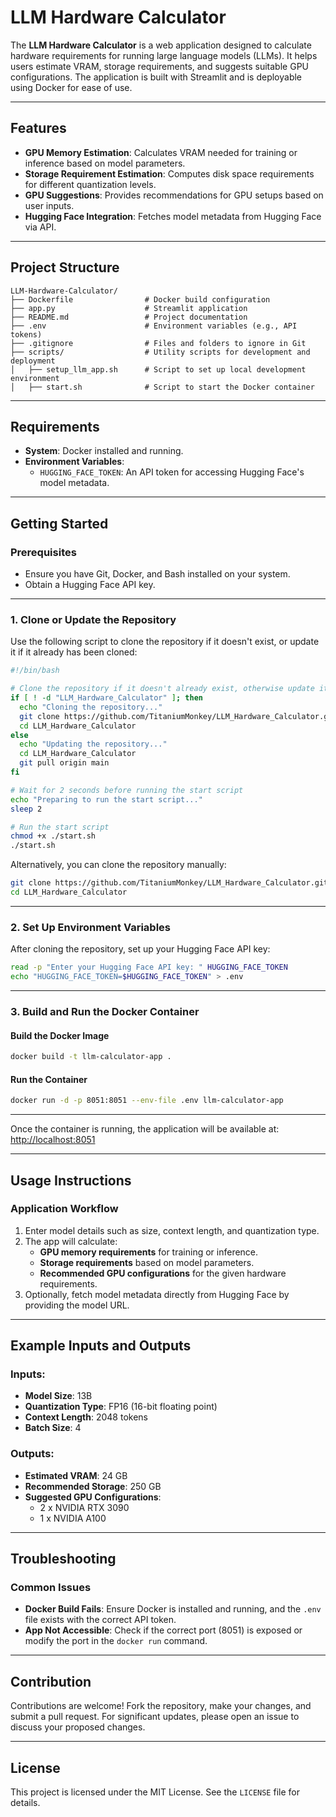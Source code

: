 # LLM Hardware Calculator

The **LLM Hardware Calculator** is a web application designed to calculate hardware requirements for running large language models (LLMs). It helps users estimate VRAM, storage requirements, and suggests suitable GPU configurations. The application is built with Streamlit and is deployable using Docker for ease of use.

---

## Features

- **GPU Memory Estimation**: Calculates VRAM needed for training or inference based on model parameters.
- **Storage Requirement Estimation**: Computes disk space requirements for different quantization levels.
- **GPU Suggestions**: Provides recommendations for GPU setups based on user inputs.
- **Hugging Face Integration**: Fetches model metadata from Hugging Face via API.

---

## Project Structure

```
LLM-Hardware-Calculator/
├── Dockerfile                # Docker build configuration
├── app.py                    # Streamlit application
├── README.md                 # Project documentation
├── .env                      # Environment variables (e.g., API tokens)
├── .gitignore                # Files and folders to ignore in Git
├── scripts/                  # Utility scripts for development and deployment
│   ├── setup_llm_app.sh      # Script to set up local development environment
│   ├── start.sh              # Script to start the Docker container
```

---

## Requirements

- **System**: Docker installed and running.
- **Environment Variables**:
  - `HUGGING_FACE_TOKEN`: An API token for accessing Hugging Face's model metadata.

---

## Getting Started

### Prerequisites
- Ensure you have Git, Docker, and Bash installed on your system.
- Obtain a Hugging Face API key.

---

### 1. Clone or Update the Repository

Use the following script to clone the repository if it doesn't exist, or update it if it already has been cloned:

```bash
#!/bin/bash

# Clone the repository if it doesn't already exist, otherwise update it
if [ ! -d "LLM_Hardware_Calculator" ]; then
  echo "Cloning the repository..."
  git clone https://github.com/TitaniumMonkey/LLM_Hardware_Calculator.git
  cd LLM_Hardware_Calculator
else
  echo "Updating the repository..."
  cd LLM_Hardware_Calculator
  git pull origin main
fi

# Wait for 2 seconds before running the start script
echo "Preparing to run the start script..."
sleep 2

# Run the start script
chmod +x ./start.sh
./start.sh
```

Alternatively, you can clone the repository manually:

```bash
git clone https://github.com/TitaniumMonkey/LLM_Hardware_Calculator.git
cd LLM_Hardware_Calculator
```

---

### 2. Set Up Environment Variables

After cloning the repository, set up your Hugging Face API key:

```bash
read -p "Enter your Hugging Face API key: " HUGGING_FACE_TOKEN
echo "HUGGING_FACE_TOKEN=$HUGGING_FACE_TOKEN" > .env
```

---

### 3. Build and Run the Docker Container

#### Build the Docker Image
```bash
docker build -t llm-calculator-app .
```

#### Run the Container
```bash
docker run -d -p 8051:8051 --env-file .env llm-calculator-app
```

---

Once the container is running, the application will be available at:
[http://localhost:8051](http://localhost:8051)

---

## Usage Instructions

### Application Workflow
1. Enter model details such as size, context length, and quantization type.
2. The app will calculate:
   - **GPU memory requirements** for training or inference.
   - **Storage requirements** based on model parameters.
   - **Recommended GPU configurations** for the given hardware requirements.
3. Optionally, fetch model metadata directly from Hugging Face by providing the model URL.

---

## Example Inputs and Outputs

### Inputs:
- **Model Size**: 13B
- **Quantization Type**: FP16 (16-bit floating point)
- **Context Length**: 2048 tokens
- **Batch Size**: 4

### Outputs:
- **Estimated VRAM**: 24 GB
- **Recommended Storage**: 250 GB
- **Suggested GPU Configurations**:
  - 2 x NVIDIA RTX 3090
  - 1 x NVIDIA A100

---

## Troubleshooting

### Common Issues
- **Docker Build Fails**: Ensure Docker is installed and running, and the `.env` file exists with the correct API token.
- **App Not Accessible**: Check if the correct port (8051) is exposed or modify the port in the `docker run` command.

---

## Contribution

Contributions are welcome! Fork the repository, make your changes, and submit a pull request. For significant updates, please open an issue to discuss your proposed changes.

---

## License

This project is licensed under the MIT License. See the `LICENSE` file for details.

